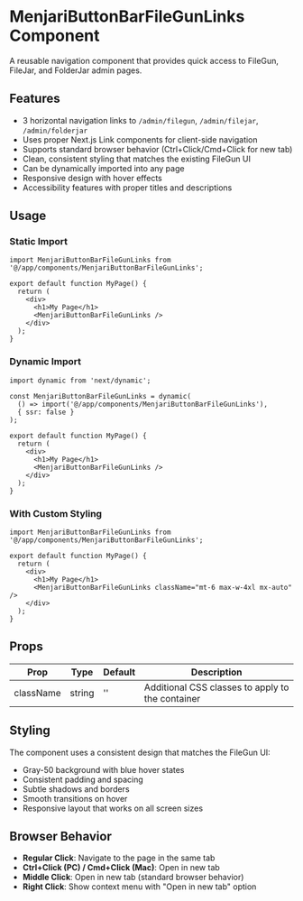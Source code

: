 # MenjariButtonBarFileGunLinks Component

A reusable navigation component that provides quick access to FileGun, FileJar, and FolderJar admin pages.

## Features

- 3 horizontal navigation links to `/admin/filegun`, `/admin/filejar`, `/admin/folderjar`
- Uses proper Next.js Link components for client-side navigation
- Supports standard browser behavior (Ctrl+Click/Cmd+Click for new tab)
- Clean, consistent styling that matches the existing FileGun UI
- Can be dynamically imported into any page
- Responsive design with hover effects
- Accessibility features with proper titles and descriptions

## Usage

### Static Import
```tsx
import MenjariButtonBarFileGunLinks from '@/app/components/MenjariButtonBarFileGunLinks';

export default function MyPage() {
  return (
    <div>
      <h1>My Page</h1>
      <MenjariButtonBarFileGunLinks />
    </div>
  );
}
```

### Dynamic Import
```tsx
import dynamic from 'next/dynamic';

const MenjariButtonBarFileGunLinks = dynamic(
  () => import('@/app/components/MenjariButtonBarFileGunLinks'),
  { ssr: false }
);

export default function MyPage() {
  return (
    <div>
      <h1>My Page</h1>
      <MenjariButtonBarFileGunLinks />
    </div>
  );
}
```

### With Custom Styling
```tsx
import MenjariButtonBarFileGunLinks from '@/app/components/MenjariButtonBarFileGunLinks';

export default function MyPage() {
  return (
    <div>
      <h1>My Page</h1>
      <MenjariButtonBarFileGunLinks className="mt-6 max-w-4xl mx-auto" />
    </div>
  );
}
```

## Props

| Prop | Type | Default | Description |
|------|------|---------|-------------|
| className | string | '' | Additional CSS classes to apply to the container |

## Styling

The component uses a consistent design that matches the FileGun UI:
- Gray-50 background with blue hover states
- Consistent padding and spacing
- Subtle shadows and borders
- Smooth transitions on hover
- Responsive layout that works on all screen sizes

## Browser Behavior

- **Regular Click**: Navigate to the page in the same tab
- **Ctrl+Click (PC) / Cmd+Click (Mac)**: Open in new tab
- **Middle Click**: Open in new tab (standard browser behavior)
- **Right Click**: Show context menu with "Open in new tab" option